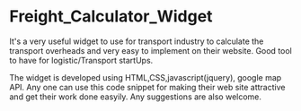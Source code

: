 # Freight_Calculator_Widget
It's a very useful widget to use for transport industry to calculate the transport overheads and very easy to implement on their website. Good tool to have for logistic/Transport startUps.

The widget is developed using HTML,CSS,javascript(jquery), google map API.
Any one can use this code snippet for making their web site attractive and get their work done easyily.
Any suggestions are also welcome.
